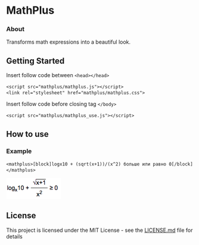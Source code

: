 # MathPlus

### About

Transforms math expressions into a beautiful look.

## Getting Started

Insert follow code between ```<head></head>```

```
<script src="mathplus/mathplus.js"></script>
<link rel="stylesheet" href="mathplus/mathplus.css">
```


Insert follow code before closing tag ```</body>```

```
<script src="mathplus/mathplus_use.js"></script> 
```

## How to use

### Example

```
<mathplus>[block]logx10 + (sqrt(x+1))/(x^2) больше или равно 0[/block]</mathplus>
```

![alt text](example.png)

## License

This project is licensed under the MIT License - see the [LICENSE.md](LICENSE.md) file for details
